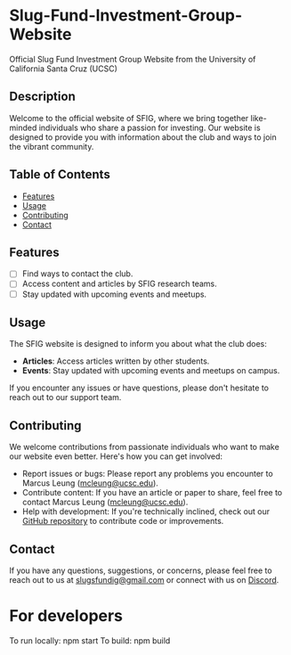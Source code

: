 # Slug-Fund-Investment-Group-Website
Official Slug Fund Investment Group Website from the University of California Santa Cruz (UCSC)

## Description
Welcome to the official website of SFIG, where we bring together like-minded individuals who share a passion for investing. Our website is designed to provide you with information about the club and ways to join the vibrant community.

## Table of Contents
- [Features](#features)
- [Usage](#usage)
- [Contributing](#contributing)
- [Contact](#contact)

## Features
- [ ] Find ways to contact the club.
- [ ] Access content and articles by SFIG research teams.
- [ ] Stay updated with upcoming events and meetups.

## Usage
The SFIG website is designed to inform you about what the club does:

- **Articles**: Access articles written by other students.
- **Events**: Stay updated with upcoming events and meetups on campus.

If you encounter any issues or have questions, please don't hesitate to reach out to our support team.

## Contributing
We welcome contributions from passionate individuals who want to make our website even better. Here's how you can get involved:

- Report issues or bugs: Please report any problems you encounter to Marcus Leung (mcleung@ucsc.edu).
- Contribute content: If you have an article or paper to share, feel free to contact Marcus Leung (mcleung@ucsc.edu).
- Help with development: If you're technically inclined, check out our [GitHub repository](https://github.com/marcus-leung/Slug-Fund-Investment-Group-Website) to contribute code or improvements.

## Contact
If you have any questions, suggestions, or concerns, please feel free to reach out to us at [slugsfundig@gmail.com](mailto:slugsfundig@gmail.com) or connect with us on [Discord](https://discord.gg/zcm5rgkrRS).

# For developers
To run locally: npm start
To build: npm build